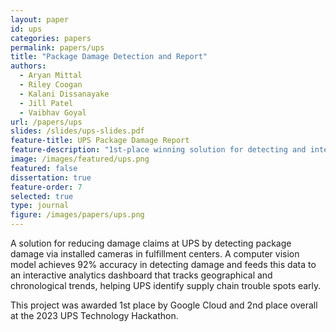 ```yaml
---
layout: paper
id: ups
categories: papers
permalink: papers/ups
title: "Package Damage Detection and Report"
authors:
  - Aryan Mittal
  - Riley Coogan
  - Kalani Dissanayake
  - Jill Patel
  - Vaibhav Goyal
url: /papers/ups
slides: /slides/ups-slides.pdf
feature-title: UPS Package Damage Report
feature-description: "1st-place winning solution for detecting and intelligently reporting on damaged packages in UPS fulfillment centers."
image: /images/featured/ups.png
featured: false
dissertation: true
feature-order: 7
selected: true
type: journal
figure: /images/papers/ups.png
---
```


A solution for reducing damage claims at UPS by detecting package damage via installed cameras in fulfillment centers. A computer vision model achieves 92% accuracy in detecting damage and feeds this data to an interactive analytics dashboard that tracks geographical and chronological trends, helping UPS identify supply chain trouble spots early.

This project was awarded 1st place by Google Cloud and 2nd place overall at the 2023 UPS Technology Hackathon.